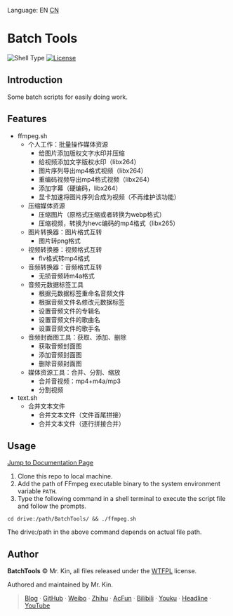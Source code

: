 Language: EN [CN][ReadmeCN]

[ReadmeCN]: ./README_CN.md

# Batch Tools
![Shell Type][] [![License][]](./LICENSE)

[Shell Type]: https://img.shields.io/badge/shell-Git_Bash_|_Zsh-blue
[License]: https://img.shields.io/github/license/Mister-Kin/BatchTools?color=blue

## Introduction
Some batch scripts for easily doing work.

## Features
- ffmpeg.sh
  - 个人工作：批量操作媒体资源
    - 给图片添加版权文字水印并压缩
    - 给视频添加文字版权水印（libx264）
    - 图片序列导出mp4格式视频（libx264）
    - 重编码视频导出mp4格式视频（libx264）
    - 添加字幕（硬编码，libx264）
    - 显卡加速将图片序列合成为视频（不再维护该功能）
  - 压缩媒体资源
    - 压缩图片（原格式压缩或者转换为webp格式）
    - 压缩视频，转换为hevc编码的mp4格式（libx265）
  - 图片转换器：图片格式互转
    - 图片转png格式
  - 视频转换器：视频格式互转
    - flv格式转mp4格式
  - 音频转换器：音频格式互转
    - 无损音频转m4a格式
  - 音频元数据标签工具
    - 根据元数据标签重命名音频文件
    - 根据音频文件名修改元数据标签
    - 设置音频文件的专辑名
    - 设置音频文件的歌曲名
    - 设置音频文件的歌手名
  - 音频封面图工具：获取、添加、删除
    - 获取音频封面图
    - 添加音频封面图
    - 删除音频封面图
  - 媒体资源工具：合并、分割、缩放
    - 合并音视频：mp4+m4a/mp3
    - 分割视频
- text.sh
  - 合并文本文件
    - 合并文本文件（文件首尾拼接）
    - 合并文本文件（逐行拼接合并）

## Usage
[Jump to Documentation Page][]

[Jump to Documentation Page]: https://mister-kin.github.io/works/software-works/batch-tools/

1. Clone this repo to local machine.
2. Add the path of FFmpeg executable binary to the system environment variable `PATH`.
3. Type the following command in a shell terminal to execute the script file and follow the prompts.

`cd drive:/path/BatchTools/ && ./ffmpeg.sh`

The drive:/path in the above command depends on actual file path.

## Author
**BatchTools** © Mr. Kin, all files released under the [WTFPL][] license.

Authored and maintained by Mr. Kin.

> [Blog][] · [GitHub][] · [Weibo][] · [Zhihu][] · [AcFun][] · [Bilibili][] · [Youku][] · [Headline][] · [YouTube][]

[WTFPL]: ./LICENSE
[Blog]: https://mister-kin.github.io
[GitHub]: https://github.com/mister-kin
[Weibo]: https://weibo.com/6270111192
[Bilibili]: http://space.bilibili.com/17025250?
[Youku]: http://i.youku.com/i/UNjA3MTk5Mjgw?spm=a2hzp.8253869.0.0
[YouTube]: https://www.youtube.com/@Mister-Kin
[Headline]: https://www.toutiao.com/c/user/835254071079053/#mid=1663279303982091
[Zhihu]: https://www.zhihu.com/people/drwu-94
[AcFun]: https://www.acfun.cn/u/73269306
